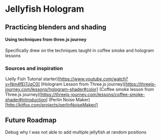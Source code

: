 # Jellyfish Hologram

## Practicing blenders and shading

#### Using techniques from three.js journey

Specifically drew on the techniques taught in coffee smoke and hologram lessons

### Sources and inspiration

(Jelly Fish Tutorial starter)[https://www.youtube.com/watch?v=Nm4fEI7JqC0]
(Hologram Lesson from Three.js journey)[https://threejs-journey.com/lessons/hologram-shader#color]
(Coffee smoke lesson from Three.js journey)[https://threejs-journey.com/lessons/coffee-smoke-shader#introduction]
(Perlin Noise Maker)[http://kitfox.com/projects/perlinNoiseMaker/]

## Future Roadmap

Debug why I was not able to add multiple jellyfish at random positions
